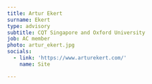 ```yaml
---
title: Artur Ekert
surname: Ekert
type: advisory
subtitle: CQT Singapore and Oxford University
job: AC member
photo: artur_ekert.jpg
socials:
  - link: 'https://www.arturekert.com/'
    name: Site

---
```

